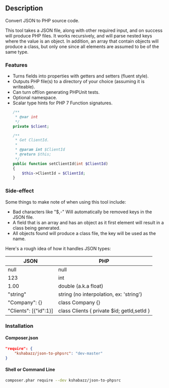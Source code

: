 ## Description
Convert JSON to PHP source code.

This tool takes a JSON file, along with other required input, and on success
will produce PHP files. It works recursively, and will parse nested keys where
the value is an object. In addition, an array that contain objects will produce
a class, but only one since all elements are assumed to be of the same type.

### Features
* Turns fields into properties with getters and setters (fluent style).
* Outputs PHP file(s) to a directory of your choice (assuming it is writeable).
* Can turn off/on generating PHPUnit tests.
* Optional namespace.
* Scalar type hints for PHP 7 Function signatures.
  ```php
  /**
   * @var int
   */
  private $client;

  /**
   * Get ClientId.
   *
   * @param int $ClientId
   * @return $this;
   */
  public function setClientId(int $ClientId)
  {
      $this->ClientId = $ClientId; 
  }
  ```

### Side-effect

Some things to make note of when using this tool include:
* Bad characters like "$,-" Will automatically be removed keys in the JSON file.
* A field that is an array and has an object as it first element will result in
  a class being generated.
* All objects found will produce a class file, the key will be used as the name.

Here's a rough idea of how it handles JSON types: 

JSON | PHP
---- | ---
null | null
123 | int
1.00 | double (a.k.a float)
"string" | string (no interpolation, ex: 'string')
"Company": {} | class Company {}
"Clients": [{"id":1}] | class Clients { private $id; getId,setId }

### Installation

#### Composer.json
```json
"require": {
    "kshabazz/json-to-phpsrc": "dev-master"
}
```

#### Shell or Command Line
```bash
composer.phar require --dev kshabazz/json-to-phpsrc
```